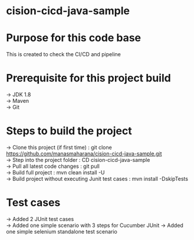 # cision-cicd-java-sample

# Purpose for this code base
This is created to check the CI/CD and pipeline

# Prerequisite for this project build
-> JDK 1.8  
-> Maven  
-> Git

# Steps to build the project
-> Clone this project (if first time) : git clone https://github.com/manasmaharana/cision-cicd-java-sample.git  
-> Step into the project folder : CD cision-cicd-java-sample  
-> Pull all latest code changes : git pull  
-> Build full project : mvn clean install -U  
-> Build project without executing Junit test cases : mvn install -DskipTests  

# Test cases
-> Added 2 JUnit test cases  
-> Added one simple scenario with 3 steps for Cucumber JUnit
-> Added one simple selenium standalone test scenario